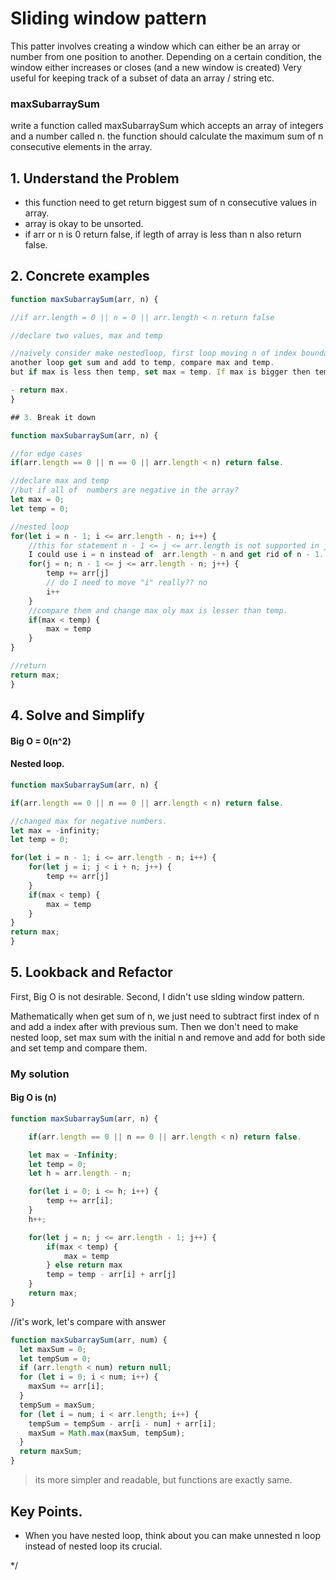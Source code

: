 # Sliding window pattern

This patter involves creating a window which can either be an array or number from one position to another.
Depending on a certain condition, the window either increases or closes (and a new window is created)
Very useful for keeping track of a subset of data an array / string etc.

### maxSubarraySum

write a function called maxSubarraySum which accepts an array of integers and a number called n.
the function should calculate the maximum sum of n consecutive elements in the array.

## 1. Understand the Problem

- this function need to get return biggest sum of n consecutive values in array.
- array is okay to be unsorted.
- if arr or n is 0 return false, if legth of array is less than n also return false.

## 2. Concrete examples

```javascript
function maxSubarraySum(arr, n) {

//if arr.length = 0 || n = 0 || arr.length < n return false

//declare two values, max and temp

//naively consider make nestedloop, first loop moving n of index boundary from index of n - 1 to arr.length - n,
another loop get sum and add to temp, compare max and temp.
but if max is less then temp, set max = temp. If max is bigger then temp, return max.

- return max.
}

## 3. Break it down

function maxSubarraySum(arr, n) {

//for edge cases
if(arr.length == 0 || n == 0 || arr.length < n) return false.

//declare max and temp
//but if all of  numbers are negative in the array?
let max = 0;
let temp = 0;

//nested loop
for(let i = n - 1; i <= arr.length - n; i++) {
    //this for statement n - 1 <= j <= arr.length is not supported in javascript.
    I could use i = n instead of  arr.length - n and get rid of n - 1.
    for(j = n; n - 1 <= j <= arr.length - n; j++) {
        temp += arr[j]
        // do I need to move "i" really?? no
        i++
    }
    //compare them and change max oly max is lesser than temp.
    if(max < temp) {
        max = temp
    }
}

//return
return max;
}
```

## 4. Solve and Simplify

#### Big O = 0(n^2)

#### Nested loop.

```javascript
function maxSubarraySum(arr, n) {

if(arr.length == 0 || n == 0 || arr.length < n) return false.

//changed max for negative numbers.
let max = -infinity;
let temp = 0;

for(let i = n - 1; i <= arr.length - n; i++) {
    for(let j = i; j < i + n; j++) {
        temp += arr[j]
    }
    if(max < temp) {
        max = temp
    }
}
return max;
}
```

## 5. Lookback and Refactor

First, Big O is not desirable.
Second, I didn't use slding window pattern.

Mathematically when get sum of n, we just need to subtract first index of n and add a index after with previous sum.
Then we don't need to make nested loop, set max sum with the initial n and remove and add for both side and set temp and compare them.

### My solution

#### Big O is (n)

```javascript
function maxSubarraySum(arr, n) {

    if(arr.length == 0 || n == 0 || arr.length < n) return false.

    let max = -Infinity;
    let temp = 0;
    let h = arr.length - n;

    for(let i = 0; i <= h; i++) {
        temp += arr[i];
    }
    h++;

    for(let j = n; j <= arr.length - 1; j++) {
        if(max < temp) {
            max = temp
        } else return max
        temp = temp - arr[i] + arr[j]
    }
    return max;
}
```

//it's work, let's compare with answer

```javascript
function maxSubarraySum(arr, num) {
  let maxSum = 0;
  let tempSum = 0;
  if (arr.length < num) return null;
  for (let i = 0; i < num; i++) {
    maxSum += arr[i];
  }
  tempSum = maxSum;
  for (let i = num; i < arr.length; i++) {
    tempSum = tempSum - arr[i - num] + arr[i];
    maxSum = Math.max(maxSum, tempSum);
  }
  return maxSum;
}
```

> its more simpler and readable, but functions are exactly same.

## Key Points.

- When you have nested loop, think about you can make unnested n loop instead of nested loop its crucial.

\*/
